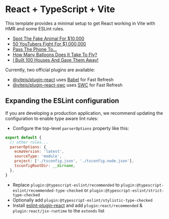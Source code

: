 # React + TypeScript + Vite

This template provides a minimal setup to get React working in Vite with HMR and some ESLint rules.

<!-- YOUTUBE:START -->
- [Spot The Fake Animal For $10,000](https://www.youtube.com/watch?v=8bTQMDM4qvY)
- [50 YouTubers Fight For $1,000,000](https://www.youtube.com/watch?v=4SNThp0YiU4)
- [Pass The Phone To…](https://www.youtube.com/watch?v=XhuisK0bTSA)
- [How Many Balloons Does It Take To Fly?](https://www.youtube.com/watch?v=lkCRPp7cnP8)
- [I Built 100 Houses And Gave Them Away!](https://www.youtube.com/watch?v=KkCXLABwHP0)
<!-- YOUTUBE:END -->

Currently, two official plugins are available:

- [@vitejs/plugin-react](https://github.com/vitejs/vite-plugin-react/blob/main/packages/plugin-react/README.md) uses [Babel](https://babeljs.io/) for Fast Refresh
- [@vitejs/plugin-react-swc](https://github.com/vitejs/vite-plugin-react-swc) uses [SWC](https://swc.rs/) for Fast Refresh

## Expanding the ESLint configuration

If you are developing a production application, we recommend updating the configuration to enable type aware lint rules:

- Configure the top-level `parserOptions` property like this:

```js
export default {
  // other rules...
  parserOptions: {
    ecmaVersion: 'latest',
    sourceType: 'module',
    project: ['./tsconfig.json', './tsconfig.node.json'],
    tsconfigRootDir: __dirname,
  },
}
```

- Replace `plugin:@typescript-eslint/recommended` to `plugin:@typescript-eslint/recommended-type-checked` or `plugin:@typescript-eslint/strict-type-checked`
- Optionally add `plugin:@typescript-eslint/stylistic-type-checked`
- Install [eslint-plugin-react](https://github.com/jsx-eslint/eslint-plugin-react) and add `plugin:react/recommended` & `plugin:react/jsx-runtime` to the `extends` list

